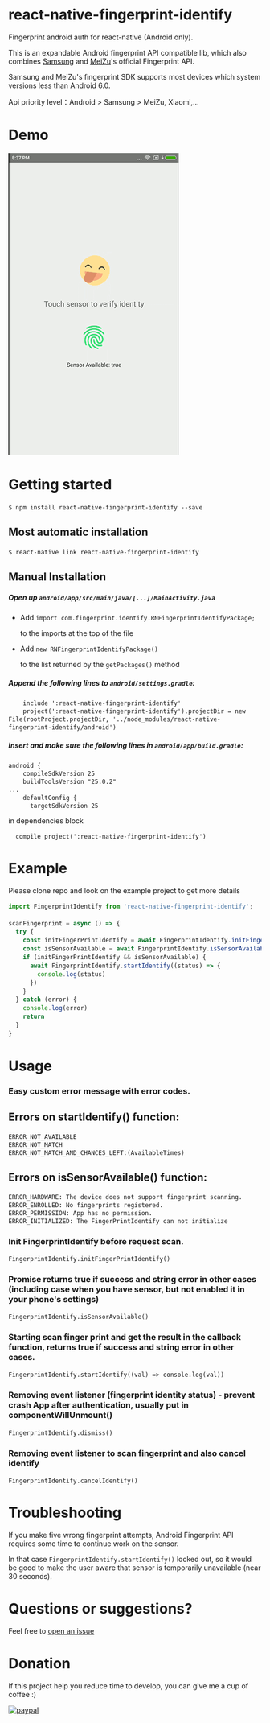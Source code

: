 # react-native-fingerprint-identify

Fingerprint android auth for react-native (Android only).

This is an expandable Android fingerprint API compatible lib, which also combines [Samsung](http://developer.samsung.com/galaxy/pass#) and [MeiZu](http://open-wiki.flyme.cn/index.php?title=%E6%8C%87%E7%BA%B9%E8%AF%86%E5%88%ABAPI)'s official Fingerprint API.

Samsung and MeiZu's fingerprint SDK supports most devices which system versions less than Android 6.0.

Api priority level：Android > Samsung > MeiZu, Xiaomi,...

# Demo


![](./demo.gif)



# Getting started

`$ npm install react-native-fingerprint-identify --save`

## Most automatic installation

`$ react-native link react-native-fingerprint-identify`

## Manual Installation


##### Open up `android/app/src/main/java/[...]/MainActivity.java`


  + Add `import com.fingerprint.identify.RNFingerprintIdentifyPackage;`

    to the imports at the top of the file


  + Add `new RNFingerprintIdentifyPackage()`

    to the list returned by the `getPackages()` method

##### Append the following lines to `android/settings.gradle`:
```  	
  	include ':react-native-fingerprint-identify'
  	project(':react-native-fingerprint-identify').projectDir = new File(rootProject.projectDir, '../node_modules/react-native-fingerprint-identify/android')
```

##### Insert and make sure the following lines in `android/app/build.gradle`:

```
android {
    compileSdkVersion 25
    buildToolsVersion "25.0.2"
...
    defaultConfig {
      targetSdkVersion 25

```


in dependencies block
```
  compile project(':react-native-fingerprint-identify')
```  	

# Example

Please clone repo and look on the example project to get more details

```javascript
import FingerprintIdentify from 'react-native-fingerprint-identify';

scanFingerprint = async () => {
  try {
    const initFingerPrintIdentify = await FingerprintIdentify.initFingerPrintIdentify()
    const isSensorAvailable = await FingerprintIdentify.isSensorAvailable()
    if (initFingerPrintIdentify && isSensorAvailable) {
      await FingerprintIdentify.startIdentify((status) => {
        console.log(status)
      })
    }
  } catch (error) {
    console.log(error)
    return
  }
}

```

# Usage

### Easy custom error message with error codes. ###

## Errors on startIdentify() function:
```
ERROR_NOT_AVAILABLE
ERROR_NOT_MATCH
ERROR_NOT_MATCH_AND_CHANCES_LEFT:(AvailableTimes)
```

## Errors on isSensorAvailable() function:
```
ERROR_HARDWARE: The device does not support fingerprint scanning.
ERROR_ENROLLED: No fingerprints registered.
ERROR_PERMISSION: App has no permission.
ERROR_INITIALIZED: The FingerPrintIdentify can not initialize
```


### Init FingerprintIdentify before request scan. ###
```
FingerprintIdentify.initFingerPrintIdentify()
```


### Promise returns true if success and string error in other cases (including case when you have sensor, but not enabled it in your phone's settings) ###
```
FingerprintIdentify.isSensorAvailable()
```


### Starting scan finger print and get the result in the callback function, returns true if success and string error in other cases. ###
```
FingerprintIdentify.startIdentify((val) => console.log(val))
```


### Removing event listener (fingerprint identity status) - prevent crash App after authentication, usually put in componentWillUnmount() ###
```
FingerprintIdentify.dismiss()
```


### Removing event listener to scan fingerprint and also cancel identify ###
```
FingerprintIdentify.cancelIdentify()
```

# Troubleshooting

If you make five wrong fingerprint attempts, Android Fingerprint API requires some time to continue work on the sensor.

In that case `FingerprintIdentify.startIdentify()` locked out, so it would be good to make the user aware that sensor is temporarily unavailable (near 30 seconds).


# Questions or suggestions?

Feel free to [open an issue](https://github.com/williamtran29/react-native-fingerprint-identify/issues)

# Donation
If this project help you reduce time to develop, you can give me a cup of coffee :)

[![paypal](https://www.paypalobjects.com/en_US/i/btn/btn_donateCC_LG.gif)](https://www.paypal.com/cgi-bin/webscr?cmd=_s-xclick&hosted_button_id=5A4DTX8DE85VN)

